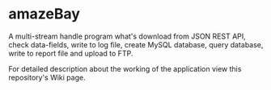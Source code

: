 # amazeBay
A multi-stream handle program what's download from JSON REST API, check data-fields, write to log file,
create MySQL database, query database, write to report file and upload to FTP.

For detailed description about the working of the application view this repository's Wiki page.
